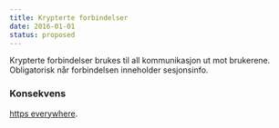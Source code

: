 ```yaml
---
title: Krypterte forbindelser
date: 2016-01-01
status: proposed
---
```


Krypterte forbindelser brukes til all kommunikasjon ut mot brukerene.
Obligatorisk når forbindelsen inneholder sesjonsinfo.

### Konsekvens

[https everywhere](https://www.eff.org/https-everywhere).
